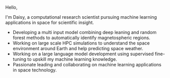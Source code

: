 Hello,

I'm Daisy, a computational research scientist pursuing machine learning applications in space for scientific insight.

* Developing a multi input model combining deep leaning and random forest methods to automatically identify magnetospheric regions.
* Working on large scale HPC simulations to understand the space environment around Earth and help predicting space weather.
* Working on a large language model development using supervised fine-tuning to upskill my machine learning knowledge.
* Passionate leading and collaborating on machine learning applications in space technology.

